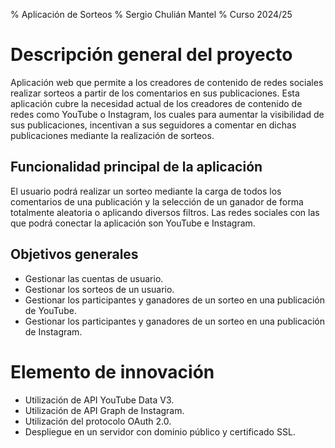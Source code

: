 % Aplicación de Sorteos
% Sergio Chulián Mantel
% Curso 2024/25

# Descripción general del proyecto

Aplicación web que permite a los creadores de contenido de redes sociales realizar sorteos a partir de los comentarios en sus publicaciones. Esta aplicación cubre la necesidad actual de los creadores de contenido de redes como YouTube o Instagram, los cuales para aumentar la visibilidad de sus publicaciones, incentivan a sus seguidores a comentar en dichas publicaciones mediante la realización de sorteos.

## Funcionalidad principal de la aplicación

El usuario podrá realizar un sorteo mediante la carga de todos los comentarios de una publicación y la selección de un ganador de forma totalmente aleatoria o aplicando diversos filtros.
Las redes sociales con las que podrá conectar la aplicación son YouTube e Instagram.

## Objetivos generales

* Gestionar las cuentas de usuario.
* Gestionar los sorteos de un usuario.
* Gestionar los participantes y ganadores de un sorteo en una publicación de YouTube.
* Gestionar los participantes y ganadores de un sorteo en una publicación de Instagram.

# Elemento de innovación

* Utilización de API YouTube Data V3.
* Utilización de API Graph de Instagram.
* Utilización del protocolo OAuth 2.0.
* Despliegue en un servidor con dominio público y certificado SSL.
